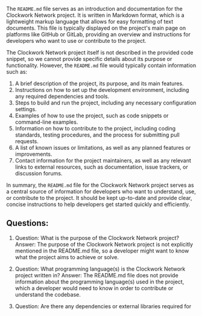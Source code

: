 The `README.md` file serves as an introduction and documentation for the Clockwork Network project. It is written in Markdown format, which is a lightweight markup language that allows for easy formatting of text documents. This file is typically displayed on the project's main page on platforms like GitHub or GitLab, providing an overview and instructions for developers who want to use or contribute to the project.

The Clockwork Network project itself is not described in the provided code snippet, so we cannot provide specific details about its purpose or functionality. However, the `README.md` file would typically contain information such as:

1. A brief description of the project, its purpose, and its main features.
2. Instructions on how to set up the development environment, including any required dependencies and tools.
3. Steps to build and run the project, including any necessary configuration settings.
4. Examples of how to use the project, such as code snippets or command-line examples.
5. Information on how to contribute to the project, including coding standards, testing procedures, and the process for submitting pull requests.
6. A list of known issues or limitations, as well as any planned features or improvements.
7. Contact information for the project maintainers, as well as any relevant links to external resources, such as documentation, issue trackers, or discussion forums.

In summary, the `README.md` file for the Clockwork Network project serves as a central source of information for developers who want to understand, use, or contribute to the project. It should be kept up-to-date and provide clear, concise instructions to help developers get started quickly and efficiently.
## Questions: 
 1. Question: What is the purpose of the Clockwork Network project?
   Answer: The purpose of the Clockwork Network project is not explicitly mentioned in the README.md file, so a developer might want to know what the project aims to achieve or solve.

2. Question: What programming language(s) is the Clockwork Network project written in?
   Answer: The README.md file does not provide information about the programming language(s) used in the project, which a developer would need to know in order to contribute or understand the codebase.

3. Question: Are there any dependencies or external libraries required for
